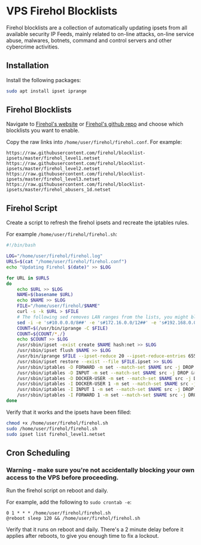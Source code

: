 # VPS Firehol Blocklists

Firehol blocklists are a collection of automatically updating ipsets from all available security IP Feeds, mainly related to on-line attacks, on-line service abuse, malwares, botnets, command and control servers and other cybercrime activities.

## Installation

Install the following packages:

```bash
sudo apt install ipset iprange
```

## Firehol Blocklists

Navigate to [Firehol's website](https://iplists.firehol.org/) or [Firehol's github repo](https://github.com/firehol/blocklist-ipsets) and choose which blocklists you want to enable.

Copy the raw links into `/home/user/firehol/firehol.conf`.
For example:

```
https://raw.githubusercontent.com/firehol/blocklist-ipsets/master/firehol_level1.netset
https://raw.githubusercontent.com/firehol/blocklist-ipsets/master/firehol_level2.netset
https://raw.githubusercontent.com/firehol/blocklist-ipsets/master/firehol_level3.netset
https://raw.githubusercontent.com/firehol/blocklist-ipsets/master/firehol_abusers_1d.netset
```

## Firehol Script

Create a script to refresh the firehol ipsets and recreate the iptables rules.

For example `/home/user/firehol/firehol.sh`:

```bash
#!/bin/bash

LOG="/home/user/firehol/firehol.log"
URLS=$(cat "/home/user/firehol/firehol.conf")
echo "Updating Firehol $(date)" >> $LOG

for URL in $URLS
do
	echo $URL >> $LOG
	NAME=$(basename $URL)
	echo $NAME >> $LOG
	FILE="/home/user/firehol/$NAME"
	curl -s -k $URL > $FILE
	# The following sed removes LAN ranges from the lists, you might block yourself if you remove it
	sed -i -e 's#10.0.0.0/8##' -e 's#172.16.0.0/12##' -e 's#192.168.0.0/16##' -e 's#127.0.0.0/8##' $FILE
	COUNT=$(/usr/bin/iprange -C $FILE)
	COUNT=${COUNT/*,/}
	echo $COUNT >> $LOG
	/usr/sbin/ipset -exist create $NAME hash:net >> $LOG
	/usr/sbin/ipset flush $NAME >> $LOG
	/usr/bin/iprange $FILE --ipset-reduce 20 --ipset-reduce-entries 65535 --print-prefix "-A $NAME " > $FILE.ipset
	/usr/sbin/ipset restore --exist --file $FILE.ipset >> $LOG
	/usr/sbin/iptables -D FORWARD -m set --match-set $NAME src -j DROP &>/dev/null
	/usr/sbin/iptables -D INPUT -m set --match-set $NAME src -j DROP &>/dev/null
	/usr/sbin/iptables -D DOCKER-USER -m set --match-set $NAME src -j DROP &>/dev/null
	/usr/sbin/iptables -I DOCKER-USER 1 -m set --match-set $NAME src -j DROP >> $LOG
	/usr/sbin/iptables -I INPUT 1 -m set --match-set $NAME src -j DROP >> $LOG
	/usr/sbin/iptables -I FORWARD 1 -m set --match-set $NAME src -j DROP >> $LOG
done
```

Verify that it works and the ipsets have been filled:

```bash
chmod +x /home/user/firehol/firehol.sh
sudo /home/user/firehol/firehol.sh
sudo ipset list firehol_level1.netset
```


## Cron Scheduling

### **Warning - make sure you're not accidentally blocking your own access to the VPS before proceeding.**

Run the firehol script on reboot and daily.

For example, add the following to `sudo crontab -e`:

```
0 1 * * * /home/user/firehol/firehol.sh
@reboot sleep 120 && /home/user/firehol/firehol.sh
```

Verify that it runs on reboot and daily. There's a 2 minute delay before it applies after reboots, to give you enough time to fix a lockout.
